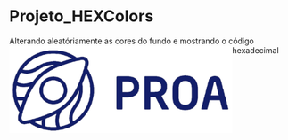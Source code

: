 # Projeto_HEXColors
 Alterando aleatóriamente as cores do fundo e mostrando o código hexadecimal
<img src="logoProa.png" alt="Logo Instituto PROA" min-width="400px" max-width="400px" width="400px" align="left">